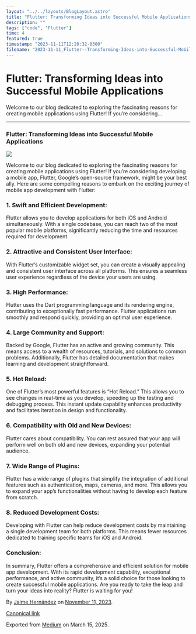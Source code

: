 ```yaml
---
layout: "../../layouts/BlogLayout.astro"
title: "Flutter: Transforming Ideas into Successful Mobile Applications"
description: ""
tags: ["code", "Flutter"]
time: 4
featured: true
timestamp: "2023-11-11T12:20:32-0300"
filename: "2023-11-11_Flutter--Transforming-Ideas-into-Successful-Mobile-Applications-a89626954a0d"
---
```



Flutter: Transforming Ideas into Successful Mobile Applications
===============================================================

Welcome to our blog dedicated to exploring the fascinating reasons for creating mobile applications using Flutter! If you’re considering…

* * *

### Flutter: Transforming Ideas into Successful Mobile Applications

![](https://cdn-images-1.medium.com/max/800/0*isho6WN6vTwaOpnK.png)

Welcome to our blog dedicated to exploring the fascinating reasons for creating mobile applications using Flutter! If you’re considering developing a mobile app, Flutter, Google’s open-source framework, might be your best ally. Here are some compelling reasons to embark on the exciting journey of mobile app development with Flutter:

### 1\. Swift and Efficient Development:

Flutter allows you to develop applications for both iOS and Android simultaneously. With a single codebase, you can reach two of the most popular mobile platforms, significantly reducing the time and resources required for development.

### 2\. Attractive and Consistent User Interface:

With Flutter’s customizable widget set, you can create a visually appealing and consistent user interface across all platforms. This ensures a seamless user experience regardless of the device your users are using.

### 3\. High Performance:

Flutter uses the Dart programming language and its rendering engine, contributing to exceptionally fast performance. Flutter applications run smoothly and respond quickly, providing an optimal user experience.

### 4\. Large Community and Support:

Backed by Google, Flutter has an active and growing community. This means access to a wealth of resources, tutorials, and solutions to common problems. Additionally, Flutter has detailed documentation that makes learning and development straightforward.

### 5\. Hot Reload:

One of Flutter’s most powerful features is “Hot Reload.” This allows you to see changes in real-time as you develop, speeding up the testing and debugging process. This instant update capability enhances productivity and facilitates iteration in design and functionality.

### 6\. Compatibility with Old and New Devices:

Flutter cares about compatibility. You can rest assured that your app will perform well on both old and new devices, expanding your potential audience.

### 7\. Wide Range of Plugins:

Flutter has a wide range of plugins that simplify the integration of additional features such as authentication, maps, cameras, and more. This allows you to expand your app’s functionalities without having to develop each feature from scratch.

### 8\. Reduced Development Costs:

Developing with Flutter can help reduce development costs by maintaining a single development team for both platforms. This means fewer resources dedicated to training specific teams for iOS and Android.

### Conclusion:

In summary, Flutter offers a comprehensive and efficient solution for mobile app development. With its rapid development capability, exceptional performance, and active community, it’s a solid choice for those looking to create successful mobile applications. Are you ready to take the leap and turn your ideas into reality? Flutter is waiting for you!

By [Jaime Hernández](https://medium.com/@devjaime) on [November 11, 2023](https://medium.com/p/a89626954a0d).

[Canonical link](https://medium.com/@devjaime/flutter-transforming-ideas-into-successful-mobile-applications-a89626954a0d)

Exported from [Medium](https://medium.com) on March 15, 2025.
